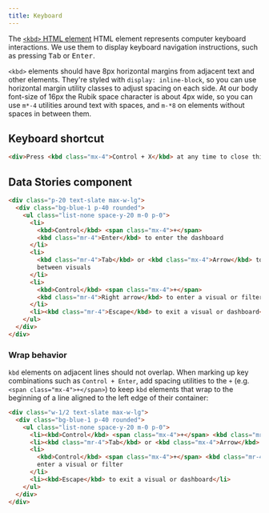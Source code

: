 ```yaml
---
title: Keyboard
---
```


The [`<kbd>` HTML element][kbd] HTML element represents computer keyboard
interactions. We use them to display keyboard navigation instructions, such
as pressing <kbd>Tab</kbd> or <kbd>Enter</kbd>.

`<kbd>` elements should have 8px horizontal margins from adjacent text
and other elements. They're styled with <code>display: inline-block</code>,
so you can use horizontal margin utility classes to adjust spacing on each side.
At our body font-size of 16px the Rubik space character is about 4px wide,
so you can use `m*-4` utilities around text with spaces, and `m-*8` on elements
without spaces in between them.

## Keyboard shortcut

```html live
<div>Press <kbd class="mx-4">Control + X</kbd> at any time to close this dialog.</div>
```

## Data Stories component

```html live
<div class="p-20 text-slate max-w-lg">
  <div class="bg-blue-1 p-40 rounded">
    <ul class="list-none space-y-20 m-0 p-0">
      <li>
        <kbd>Control</kbd> <span class="mx-4">+</span>
        <kbd class="mr-4">Enter</kbd> to enter the dashboard
      </li>
      <li>
        <kbd class="mr-4">Tab</kbd> or <kbd class="mx-4">Arrow</kbd> to move
        between visuals
      </li>
      <li>
        <kbd>Control</kbd> <span class="mx-4">+</span>
        <kbd class="mr-4">Right arrow</kbd> to enter a visual or filter
      </li>
      <li><kbd class="mr-4">Escape</kbd> to exit a visual or dashboard</li>
    </ul>
  </div>
</div>
```

### Wrap behavior

`kbd` elements on adjacent lines should not overlap. When marking up key
combinations such as `Control + Enter`, add spacing utilities to the `+`
(e.g. `<span class="mx-4">+</span>`) to keep `kbd` elements that wrap to
the beginning of a line aligned to the left edge of their container:

```html live
<div class="w-1/2 text-slate max-w-lg">
  <div class="bg-blue-1 p-40 rounded">
    <ul class="list-none space-y-20 m-0 p-0">
      <li><kbd>Control</kbd> <span class="mx-4">+</span> <kbd class="mr-4">Enter</kbd> to enter the dashboard</li>
      <li><kbd class="mr-4">Tab</kbd> or <kbd class="mx-4">Arrow</kbd> to move between visuals</li>
      <li>
        <kbd>Control</kbd> <span class="mx-4">+</span> <kbd class="mr-4">Right arrow</kbd> to
        enter a visual or filter
      </li>
      <li><kbd>Escape</kbd> to exit a visual or dashboard</li>
    </ul>
  </div>
</div>
```

[kbd]: https://developer.mozilla.org/en-US/docs/Web/HTML/Element/kbd
